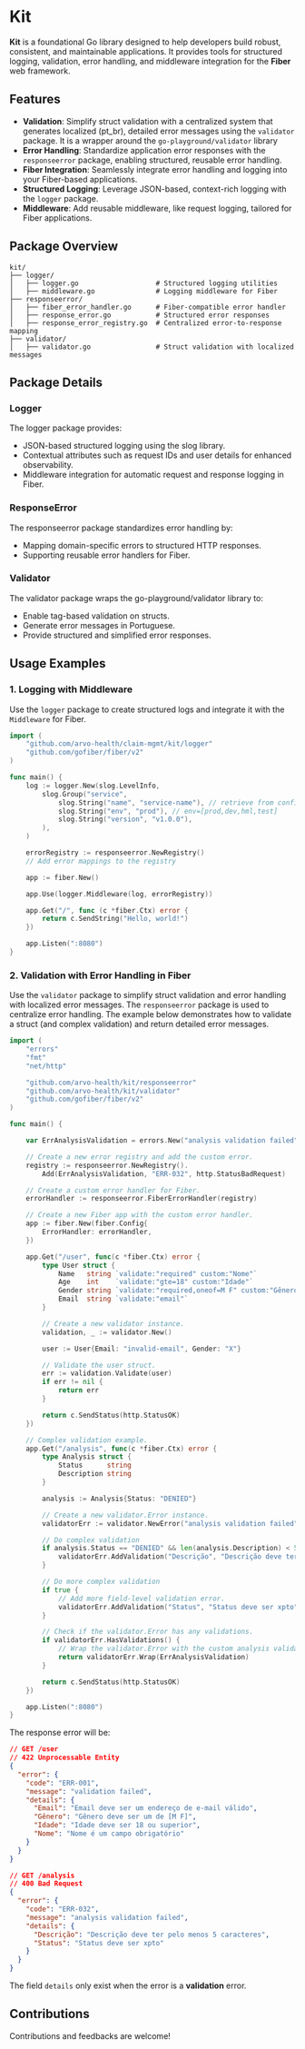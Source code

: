 # Kit

**Kit** is a foundational Go library designed to help developers build robust, consistent, and maintainable applications. It provides tools for structured logging, validation, error handling, and middleware integration for the **Fiber** web framework.

## Features

- **Validation**: Simplify struct validation with a centralized system that generates localized (pt_br), detailed error messages using the `validator` package. It is a wrapper around the `go-playground/validator` library
- **Error Handling**: Standardize application error responses with the `responseerror` package, enabling structured, reusable error handling.
- **Fiber Integration**: Seamlessly integrate error handling and logging into your Fiber-based applications.
- **Structured Logging**: Leverage JSON-based, context-rich logging with the `logger` package.
- **Middleware**: Add reusable middleware, like request logging, tailored for Fiber applications.

## Package Overview

```plaintext
kit/
├── logger/
│   ├── logger.go                   # Structured logging utilities
│   ├── middleware.go               # Logging middleware for Fiber
├── responseerror/
│   ├── fiber_error_handler.go      # Fiber-compatible error handler
│   ├── response_error.go           # Structured error responses
│   ├── response_error_registry.go  # Centralized error-to-response mapping
├── validator/
│   ├── validator.go                # Struct validation with localized messages
```

## Package Details

### Logger

The logger package provides:

- JSON-based structured logging using the slog library.
- Contextual attributes such as request IDs and user details for enhanced observability.
- Middleware integration for automatic request and response logging in Fiber.

### ResponseError

The responseerror package standardizes error handling by:

- Mapping domain-specific errors to structured HTTP responses.
- Supporting reusable error handlers for Fiber.

### Validator

The validator package wraps the go-playground/validator library to:

- Enable tag-based validation on structs.
- Generate error messages in Portuguese.
- Provide structured and simplified error responses.

## Usage Examples

### 1. Logging with Middleware

Use the `logger` package to create structured logs and integrate it with the `Middleware` for Fiber.

```go
import (
    "github.com/arvo-health/claim-mgmt/kit/logger"
    "github.com/gofiber/fiber/v2"
)

func main() {
    log := logger.New(slog.LevelInfo,
        slog.Group("service",
            slog.String("name", "service-name"), // retrieve from config
            slog.String("env", "prod"), // env=[prod,dev,hml,test]
            slog.String("version", "v1.0.0"),
        ),
    )

    errorRegistry := responseerror.NewRegistry()
    // Add error mappings to the registry

    app := fiber.New()

    app.Use(logger.Middleware(log, errorRegistry))

    app.Get("/", func (c *fiber.Ctx) error {
        return c.SendString("Hello, world!")
    })

    app.Listen(":8080")
}
```

### 2. Validation with Error Handling in Fiber

Use the `validator` package to simplify struct validation and error handling with localized error messages. 
The `responseerror` package is used to centralize error handling.
The example below demonstrates how to validate a struct (and complex validation) and return detailed error messages.

```go
import (
    "errors"
    "fmt"
    "net/http"

    "github.com/arvo-health/kit/responseerror"
    "github.com/arvo-health/kit/validator"
    "github.com/gofiber/fiber/v2"
)

func main() {

    var ErrAnalysisValidation = errors.New("analysis validation failed")

    // Create a new error registry and add the custom error.
    registry := responseerror.NewRegistry().
        Add(ErrAnalysisValidation, "ERR-032", http.StatusBadRequest)

    // Create a custom error handler for Fiber.
    errorHandler := responseerror.FiberErrorHandler(registry)

    // Create a new Fiber app with the custom error handler.
    app := fiber.New(fiber.Config{
        ErrorHandler: errorHandler,
    })

    app.Get("/user", func(c *fiber.Ctx) error {
        type User struct {
            Name   string `validate:"required" custom:"Nome"`
            Age    int    `validate:"gte=18" custom:"Idade"`
            Gender string `validate:"required,oneof=M F" custom:"Gênero"`
            Email  string `validate:"email"`
        }

        // Create a new validator instance.
        validation, _ := validator.New()

        user := User{Email: "invalid-email", Gender: "X"}

        // Validate the user struct.
        err := validation.Validate(user)
        if err != nil {
            return err
        }

        return c.SendStatus(http.StatusOK)
    })

    // Complex validation example.
    app.Get("/analysis", func(c *fiber.Ctx) error {
        type Analysis struct {
            Status      string
            Description string
        }

        analysis := Analysis{Status: "DENIED"}

        // Create a new validator.Error instance.
        validatorErr := validator.NewError("analysis validation failed")

        // Do complex validation
        if analysis.Status == "DENIED" && len(analysis.Description) < 5 {
            validatorErr.AddValidation("Descrição", "Descrição deve ter pelo menos 5 caracteres")
        }

        // Do more complex validation
        if true {
            // Add more field-level validation error.
            validatorErr.AddValidation("Status", "Status deve ser xpto")
        }

        // Check if the validator.Error has any validations.
        if validatorErr.HasValidations() {
            // Wrap the validator.Error with the custom analysis validation error.
            return validatorErr.Wrap(ErrAnalysisValidation)
        }

        return c.SendStatus(http.StatusOK)
    })

    app.Listen(":8080")
}

```

The response error will be:

```json
// GET /user
// 422 Unprocessable Entity
{
  "error": {
    "code": "ERR-001",
    "message": "validation failed",
    "details": {
      "Email": "Email deve ser um endereço de e-mail válido",
      "Gênero": "Gênero deve ser um de [M F]",
      "Idade": "Idade deve ser 18 ou superior",
      "Nome": "Nome é um campo obrigatório"
    }
  }
}
```

```json
// GET /analysis
// 400 Bad Request
{
  "error": {
    "code": "ERR-032",
    "message": "analysis validation failed",
    "details": {
      "Descrição": "Descrição deve ter pelo menos 5 caracteres",
      "Status": "Status deve ser xpto"
    }
  }
}
```

The field `details` only exist when the error is a **validation** error.

## Contributions

Contributions and feedbacks are welcome!
